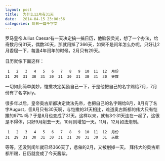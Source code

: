 ```yaml
---
layout: post
title:  为什么12月有31天
date:   2014-04-15 23:00:56
categories: 每日一篇千字文
---
```


   罗马皇帝Julius Caesar有一天决定搞一搞日历，他脑袋灵光，想了一个办法，给奇数月份31天，偶数30天，那就用掉了366天，如果不是闰年怎么办呢，只好让2月委屈一下，每逢4年闰年的时候，2月只有29天。

日历就像下面这样：

     1   2   3   4   5   6   7   8   9  10  11  12  月份
    31  29  31  30  31  30  31  30  31  30  31  30  天数

一切如此简单美妙，恺撒决定奖励自己一下，于是他把自己的名字赐给7月，7月份有了名字july。

很多年以后，皇帝奥古斯都决定效法先帝，也把自己的名字赐给8月，8月有了名字August，但8月只有30天啊，与恺撒的31天相比，难道奥古斯都的伟大只有恺撒的97% 吗？于是8月也变成了31天。这样以来，就有3个31天连在一起了，这很是不得体，只好9月削去一天，10月则增加一天。11月，12月如法炮制。


     1   2   3   4   5   6   7   8   9  10  11  12  月份
    31  29  31  30  31  30  31  31  30  31  30  31  天数

等等，还没到闰年就已经366天了，悲催的2月，又被削掉一天。
拜伟大的奥古斯都所赐，日历就变成了今天酱紫。
